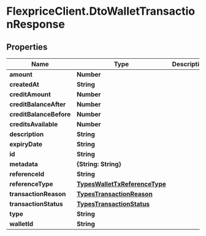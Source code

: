 # FlexpriceClient.DtoWalletTransactionResponse

## Properties

Name | Type | Description | Notes
------------ | ------------- | ------------- | -------------
**amount** | **Number** |  | [optional] 
**createdAt** | **String** |  | [optional] 
**creditAmount** | **Number** |  | [optional] 
**creditBalanceAfter** | **Number** |  | [optional] 
**creditBalanceBefore** | **Number** |  | [optional] 
**creditsAvailable** | **Number** |  | [optional] 
**description** | **String** |  | [optional] 
**expiryDate** | **String** |  | [optional] 
**id** | **String** |  | [optional] 
**metadata** | **{String: String}** |  | [optional] 
**referenceId** | **String** |  | [optional] 
**referenceType** | [**TypesWalletTxReferenceType**](TypesWalletTxReferenceType.md) |  | [optional] 
**transactionReason** | [**TypesTransactionReason**](TypesTransactionReason.md) |  | [optional] 
**transactionStatus** | [**TypesTransactionStatus**](TypesTransactionStatus.md) |  | [optional] 
**type** | **String** |  | [optional] 
**walletId** | **String** |  | [optional] 


